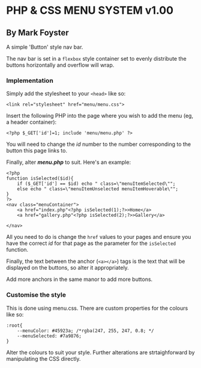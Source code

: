 # PHP & CSS MENU SYSTEM v1.00
## By Mark Foyster

A simple 'Button' style nav bar.

The nav bar is set in a `flexbox` style container set to evenly distribute the buttons horizontally and overflow will wrap.

### Implementation

Simply add the stylesheet to your `<head>` like so:

```
<link rel="stylesheet" href="menu/menu.css">
```
Insert the following PHP into the page where you wish to add the menu (eg, a header container):

```
<?php $_GET['id']=1; include 'menu/menu.php' ?>
```
You will need to change the *id* number to the number corresponding to the button this page links to.

Finally, alter ***menu.php*** to suit. Here's an example:

```
<?php 
function isSelected($id){
    if ($_GET['id'] == $id) echo " class=\"menuItemSelected\"";
    else echo " class=\"menuItemUnselected menuItemHoverable\"";
}
?>
<nav class="menuContainer">
    <a href="index.php"<?php isSelected(1);?>>Home</a>
    <a href="gallery.php"<?php isSelected(2);?>>Gallery</a>
   
</nav>
```

All you need to do is change the `href` values to your pages and ensure you have the correct *id* for that page as the parameter for the `isSelected` function. 

Finally, the text between the anchor (`<a></a>`) tags is the text that will be displayed on the buttons, so alter it appropriately.

Add more anchors in the same manor to add more buttons.

### Customise the style

This is done using menu.css. There are custom properties for the colours like so:

```
:root{
	--menuColor: #45923a; /*rgba(247, 255, 247, 0.8; */
    --menuSelected: #7a9876;
}
```

Alter the colours to suit your style. Further alterations are strtaighforward by manipulating the CSS directly.